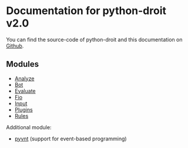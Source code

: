 # Documentation for python-droit v2.0
You can find the source-code of python-droit and this documentation on [Github](https://github.com/jarinox/python-droit).

## Modules
- [Analyze](droit.Analyze.md)
- [Bot](droit.Bot.md)
- [Evaluate](droit.Evaluate.md)
- [Fio](droit.Fio.md)
- [Input](droit.Input.md)
- [Plugins](droit.Plugins.md)
- [Rules](droit.Rules.md)

Additional module:
- [pyvnt](pyvnt.md) (support for event-based programming)